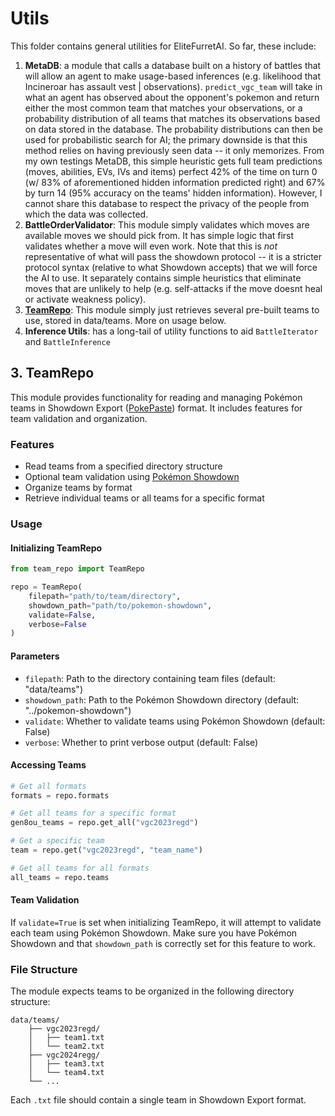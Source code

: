 # Utils

This folder contains general utilities for EliteFurretAI. So far, these include:
1. **MetaDB**: a module that calls a database built on a history of battles that will allow an agent to make usage-based inferences (e.g. likelihood that Incineroar has assault vest | observations). `predict_vgc_team` will take in what an agent has observed about the opponent's pokemon and return either the most common team that matches your observations, or a probability distribution of all teams that matches its observations based on data stored in the database. The probability distributions can then be used for probabilistic search for AI; the primary downside is that this method relies on having previously seen data -- it only memorizes. From my own testings MetaDB, this simple heuristic gets full team predictions (moves, abilities, EVs, IVs and items) perfect 42% of the time on turn 0 (w/ 83% of aforementioned hidden information predicted right) and 67% by turn 14 (95% accuracy on the teams' hidden information). However, I cannot share this database to respect the privacy of the people from which the data was collected.
2. **BattleOrderValidator**: This module simply validates which moves are available moves we should pick from. It has simple logic that first validates whether a move will even work. Note that this is _not_ representative of what will pass the showdown protocol -- it is a stricter protocol syntax (relative to what Showdown accepts) that we will force the AI to use. It separately contains simple heuristics that eliminate moves that are unlikely to help (e.g. self-attacks if the move doesnt heal or activate weakness policy).
3. [**TeamRepo**](#3-teamrepo): This module simply just retrieves several pre-built teams to use, stored in data/teams. More on usage below.
4. **Inference Utils**: has a long-tail of utility functions to aid `BattleIterator` and `BattleInference`

## 3. TeamRepo

This module provides functionality for reading and managing Pokémon teams in Showdown Export ([PokePaste](https://pokepast.es/syntax.html)) format. It includes features for team validation and organization.

### Features

- Read teams from a specified directory structure
- Optional team validation using [Pokémon Showdown](https://github.com/smogon/pokemon-showdown)
- Organize teams by format
- Retrieve individual teams or all teams for a specific format

### Usage

#### Initializing TeamRepo

```python
from team_repo import TeamRepo

repo = TeamRepo(
    filepath="path/to/team/directory",
    showdown_path="path/to/pokemon-showdown",
    validate=False,
    verbose=False
)
```

#### Parameters

- `filepath`: Path to the directory containing team files (default: "data/teams")
- `showdown_path`: Path to the Pokémon Showdown directory (default: "../pokemon-showdown")
- `validate`: Whether to validate teams using Pokémon Showdown (default: False)
- `verbose`: Whether to print verbose output (default: False)

#### Accessing Teams

```python
# Get all formats
formats = repo.formats

# Get all teams for a specific format
gen8ou_teams = repo.get_all("vgc2023regd")

# Get a specific team
team = repo.get("vgc2023regd", "team_name")

# Get all teams for all formats
all_teams = repo.teams
```

#### Team Validation

If `validate=True` is set when initializing TeamRepo, it will attempt to validate each team using Pokémon Showdown. Make sure you have Pokémon Showdown and that `showdown_path` is correctly set for this feature to work.

### File Structure

The module expects teams to be organized in the following directory structure:

```
data/teams/
    ├── vgc2023regd/
    │   ├── team1.txt
    │   └── team2.txt
    ├── vgc2024regg/
    │   ├── team3.txt
    │   └── team4.txt
    └── ...
```

Each `.txt` file should contain a single team in Showdown Export format.
